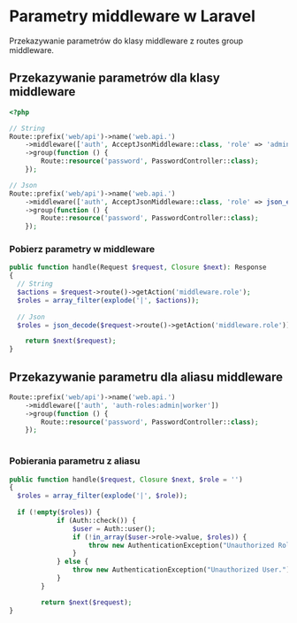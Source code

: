 # Parametry middleware w Laravel
Przekazywanie parametrów do klasy middleware z routes group middleware.

## Przekazywanie parametrów dla klasy middleware

```php
<?php

// String
Route::prefix('web/api')->name('web.api.')
	->middleware(['auth', AcceptJsonMiddleware::class, 'role' => 'admin|worker'])
	->group(function () {
		Route::resource('password', PasswordController::class);
	});

// Json
Route::prefix('web/api')->name('web.api.')
	->middleware(['auth', AcceptJsonMiddleware::class, 'role' => json_encode(['admin', 'worker'])])
	->group(function () {
		Route::resource('password', PasswordController::class);
	});
```

### Pobierz parametry w middleware

```php
public function handle(Request $request, Closure $next): Response
{
  // String 
  $actions = $request->route()->getAction('middleware.role');
  $roles = array_filter(explode('|', $actions));
  
  // Json
  $roles = json_decode($request->route()->getAction('middleware.role'));

	return $next($request);
}
```

## Przekazywanie parametru dla aliasu middleware

```php
Route::prefix('web/api')->name('web.api.')
	->middleware(['auth', 'auth-roles:admin|worker'])
	->group(function () {
		Route::resource('password', PasswordController::class);
	});
  
```

### Pobierania parametru z aliasu

```php
public function handle($request, Closure $next, $role = '')
{
  $roles = array_filter(explode('|', $role));
  
  if (!empty($roles)) {
			if (Auth::check()) {
				$user = Auth::user();
				if (!in_array($user->role->value, $roles)) {
					throw new AuthenticationException("Unauthorized Role.");
				}
			} else {
				throw new AuthenticationException("Unauthorized User.");
			}
		}

		return $next($request);
}
